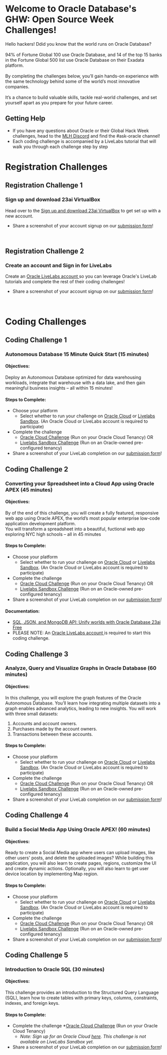 # Welcome to Oracle Database's GHW: Open Source Week Challenges!

Hello hackers! Ddid you know that the world runs on Oracle Database? <br><br>
94% of Fortune Global 100 use Oracle Database, and 14 of the top 15 banks in the Fortune Global 500
list use Oracle Database on their Exadata platform. <br><br>
By completing the challenges below, you’ll gain hands-on experience with the same technology behind some of the
world’s most innovative companies. <br><br>
It’s a chance to build valuable skills, tackle real-world challenges, and set yourself apart as you prepare for your future career.

## Getting Help 

* If you have any questions about Oracle or their Global Hack Week challenges, head to the [MLH Discord](https://discord.mlh.io/) and find the #ask-oracle channel!
* Each coding challenge is accompanied by a LiveLabs tutorial that will walk you through each challenge step by step

# Registration Challenges

## Registration Challenge 1 
### Sign up and download 23ai VirtualBox

Head over to the [Sign up and download 23ai VirtualBox](https://mlh.link/ghwdata1224-oracle-23aiVB) to get set up with a new account. 
* Share a screenshot of your account signup on our [submission form](https://mlh.link/ghwform)!
<br>

## Registration Challenge 2
### Create an account and Sign in for LiveLabs

Create an [Oracle LiveLabs account ](https://mlh.link/ghwdata1224-oracle-livelabs) so you can leverage Oracle's LiveLab tutorials and complete the rest of their coding challenges!
* Share a screenshot of your account signup on our [submission form](https://mlh.link/ghwform)!
<br>

# Coding Challenges

## Coding Challenge 1 
### Autonomous Database 15 Minute Quick Start (15 minutes)
#### Objectives: 
Deploy an Autonomous Database optimized for data warehousing workloads, integrate
that warehouse with a data lake, and then gain meaningful business insights – all within
15 minutes!
#### Steps to Complete:
* Choose your platform
  * Select whether to run your challenge on [Oracle Cloud](https://mlh.link/ghwdata1224-oracle-OCFT) or [Livelabs
Sandbox](https://mlh.link/ghwdata1224-oracle-livelabs). (An Oracle Cloud or LiveLabs account is required to participate)
* Complete the challenge
  * [Oracle Cloud Challenge](https://mlh.link/ghwdata1224-oracle-OCchallenge1) (Run on your Oracle Cloud Tenancy) OR
  * [Livelabs Sandbox Challenge](https://mlh.link/ghwdata1224-oracle-LLchallenge1) (Run on an Oracle-owned pre-configured
tenancy)
* Share a screenshot of your LiveLab completion on our [submission form](https://mlh.link/ghwform)!

## Coding Challenge 2 
### Converting your Spreadsheet into a Cloud App using Oracle APEX (45 minutes)
#### Objectives: 
By of the end of this challenge, you will create a fully featured, responsive web app using Oracle APEX, the world’s most popular enterprise low-code application development platform. <br>
You will transform a spreadsheet into a beautiful, fuctional web app exploring NYC high schools – all in 45 minutes
#### Steps to Complete:
* Choose your platform
  * Select whether to run your challenge on [Oracle Cloud](https://mlh.link/ghwdata1224-oracle-OCFT) or [Livelabs
Sandbox](https://mlh.link/ghwdata1224-oracle-livelabs). (An Oracle Cloud or LiveLabs account is required to participate)
* Complete the challenge
  * [Oracle Cloud Challenge](https://mlh.link/ghwdata1224-oracle-OCchallenge2) (Run on your Oracle Cloud Tenancy) OR
  * [Livelabs Sandbox Challenge](https://mlh.link/ghwdata1224-oracle-LLchallenge2) (Run on an Oracle-owned pre-configured
tenancy)
* Share a screenshot of your LiveLab completion on our [submission form](https://mlh.link/ghwform)!

#### Documentation:
* [SQL, JSON, and MongoDB API: Unify worlds with Oracle Database 23ai Free](https://mlh.link/ghwdata1224-oracle-unifyworlds)
* PLEASE NOTE: An [Oracle LiveLabs account ](https://mlh.link/ghwdata1224-oracle-livelabs) is required to start this coding challenge. 

## Coding Challenge 3 
### Analyze, Query and Visualize Graphs in Oracle Database (60 minutes) 
#### Objectives: 
In this challenge, you will explore the graph features of the Oracle Autonomous Database. You’ll learn how integrating multiple datasets into a graph enables advanced analytics, leading to new insights. You will work with three small datasets:
1. Accounts and account owners.
2. Purchases made by the account owners.
3. Transactions between these accounts.
#### Steps to Complete:
* Choose your platform
  * Select whether to run your challenge on [Oracle Cloud](https://mlh.link/ghwdata1224-oracle-OCFT) or [Livelabs
Sandbox](https://mlh.link/ghwdata1224-oracle-livelabs). (An Oracle Cloud or LiveLabs account is required to participate)
* Complete the challenge
  * [Oracle Cloud Challenge](https://mlh.link/ghwdata1224-oracle-OCchallenge3) (Run on your Oracle Cloud Tenancy) OR
  * [Livelabs Sandbox Challenge](https://mlh.link/ghwdata1224-oracle-LLchallenge3) (Run on an Oracle-owned pre-configured
tenancy)
* Share a screenshot of your LiveLab completion on our [submission form](https://mlh.link/ghwform)!
  
## Coding Challenge 4 
### Build a Social Media App Using Oracle APEX! (60 minutes)
#### Objectives: 
Ready to create a Social Media app where users can upload images, like other users' posts, and delete the uploaded images? While building this application, you will also learn to create pages, regions, customize the UI and create dynamic actions. Optionally, you will also learn to get user device location by implementing Map region.
#### Steps to Complete:
* Choose your platform
  * Select whether to run your challenge on [Oracle Cloud](https://mlh.link/ghwdata1224-oracle-OCFT) or [Livelabs
Sandbox](https://mlh.link/ghwdata1224-oracle-livelabs). (An Oracle Cloud or LiveLabs account is required to participate)
* Complete the challenge
  * [Oracle Cloud Challenge](https://mlh.link/ghwdata1224-oracle-OCchallenge4) (Run on your Oracle Cloud Tenancy) OR
  * [Livelabs Sandbox Challenge](https://mlh.link/ghwdata1224-oracle-LLchallenge4) (Run on an Oracle-owned pre-configured
tenancy)
* Share a screenshot of your LiveLab completion on our [submission form](https://mlh.link/ghwform)!

## Coding Challenge 5 
### Introduction to Oracle SQL (30 minutes)
#### Objectives: 
This challenge provides an introduction to the Structured Query Language (SQL), learn how to create tables with primary keys, columns, constraints, indexes, and foreign keys.
#### Steps to Complete:
* Complete the challenge
  *[Oracle Cloud Challenge](https://mlh.link/ghwdata1224-oracle-OCchallenge5) (Run on your Oracle Cloud Tenancy)
  * _Note: Sign up for an Oracle Cloud [here](https://mlh.link/ghwdata1224-oracle-OCFT). This challenge is not available on LiveLabs Sandbox yet._
* Share a screenshot of your LiveLab completion on our [submission form](https://mlh.link/ghwform)!
